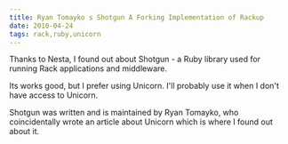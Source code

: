 ```yaml
---
title: Ryan Tomayko s Shotgun A Forking Implementation of Rackup
date: 2010-04-24
tags: rack,ruby,unicorn
---
```

Thanks to Nesta, I found out about Shotgun - a Ruby library used for running Rack applications and middleware.

Its works good, but I prefer using Unicorn. I'll probably use it when I don't have access to Unicorn.

Shotgun was written and is maintained by Ryan Tomayko, who coincidentally wrote an article about Unicorn which is where I found out about it.

